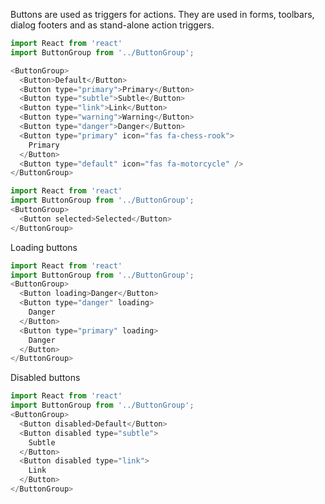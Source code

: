 Buttons are used as triggers for actions. They are used in forms, toolbars, dialog footers and as stand-alone action triggers.

```js
import React from 'react'
import ButtonGroup from '../ButtonGroup';

<ButtonGroup>
  <Button>Default</Button>
  <Button type="primary">Primary</Button>
  <Button type="subtle">Subtle</Button>
  <Button type="link">Link</Button>
  <Button type="warning">Warning</Button>
  <Button type="danger">Danger</Button>
  <Button type="primary" icon="fas fa-chess-rook">
    Primary
  </Button>
  <Button type="default" icon="fas fa-motorcycle" />
</ButtonGroup>
```

```js
import React from 'react'
import ButtonGroup from '../ButtonGroup';
<ButtonGroup>
  <Button selected>Selected</Button>
</ButtonGroup>
```

Loading buttons

```js
import React from 'react'
import ButtonGroup from '../ButtonGroup';
<ButtonGroup>
  <Button loading>Danger</Button>
  <Button type="danger" loading>
    Danger
  </Button>
  <Button type="primary" loading>
    Danger
  </Button>
</ButtonGroup>
```

Disabled buttons

```js
import React from 'react'
import ButtonGroup from '../ButtonGroup';
<ButtonGroup>
  <Button disabled>Default</Button>
  <Button disabled type="subtle">
    Subtle
  </Button>
  <Button disabled type="link">
    Link
  </Button>
</ButtonGroup>
```
